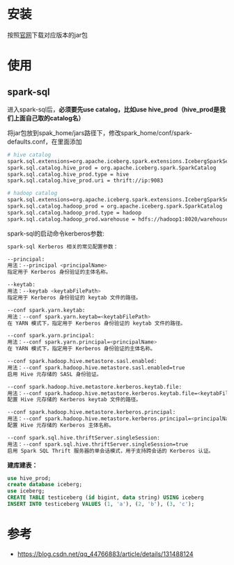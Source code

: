 # 安装

按照[官网](chenyiyao@189.cn)下载对应版本的jar包



# 使用

## spark-sql

进入spark-sql后，**必须要先use catalog，比如use hive_prod（hive_prod是我们上面自己取的catalog名）**

将jar包放到spak_home/jars路径下，修改spark_home/conf/spark-defaults.conf，在里面添加

```bash
# hive catalog
spark.sql.extensions=org.apache.iceberg.spark.extensions.IcebergSparkSessionExtensions
spark.sql.catalog.hive_prod = org.apache.iceberg.spark.SparkCatalog
spark.sql.catalog.hive_prod.type = hive
spark.sql.catalog.hive_prod.uri = thrift://ip:9083

# hadoop catalog
spark.sql.extensions=org.apache.iceberg.spark.extensions.IcebergSparkSessionExtensions
spark.sql.catalog.hadoop_prod = org.apache.iceberg.spark.SparkCatalog
spark.sql.catalog.hadoop_prod.type = hadoop
spark.sql.catalog.hadoop_prod.warehouse = hdfs://hadoop1:8020/warehouse/spark-iceberg
```

spark-sql的启动命令kerberos参数:

```bash
spark-sql Kerberos 相关的常见配置参数：

--principal:
用法：--principal <principalName>
指定用于 Kerberos 身份验证的主体名称。

--keytab:
用法：--keytab <keytabFilePath>
指定用于 Kerberos 身份验证的 keytab 文件的路径。

--conf spark.yarn.keytab:
用法：--conf spark.yarn.keytab=<keytabFilePath>
在 YARN 模式下，指定用于 Kerberos 身份验证的 keytab 文件的路径。

--conf spark.yarn.principal:
用法：--conf spark.yarn.principal=<principalName>
在 YARN 模式下，指定用于 Kerberos 身份验证的主体名称。

--conf spark.hadoop.hive.metastore.sasl.enabled:
用法：--conf spark.hadoop.hive.metastore.sasl.enabled=true
启用 Hive 元存储的 SASL 身份验证。

--conf spark.hadoop.hive.metastore.kerberos.keytab.file:
用法：--conf spark.hadoop.hive.metastore.kerberos.keytab.file=<keytabFilePath>
配置 Hive 元存储的 Kerberos keytab 文件的路径。

--conf spark.hadoop.hive.metastore.kerberos.principal:
用法：--conf spark.hadoop.hive.metastore.kerberos.principal=<principalName>
配置 Hive 元存储的 Kerberos 主体名称。

--conf spark.sql.hive.thriftServer.singleSession:
用法：--conf spark.sql.hive.thriftServer.singleSession=true
启用 Spark SQL Thrift 服务器的单会话模式，用于支持跨会话的 Kerberos 认证。
```

**建库建表：**

```sql
use hive_prod;
create database iceberg;
use iceberg;
CREATE TABLE testiceberg (id bigint, data string) USING iceberg
INSERT INTO testiceberg VALUES (1, 'a'), (2, 'b'), (3, 'c');
```





# 参考

- https://blog.csdn.net/qq_44766883/article/details/131488124

  